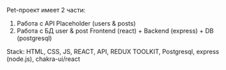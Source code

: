 Pet-проект имеет 2 части:
1. Работа с API Placeholder (users & posts) 
2. Работа с БД user & post
Frontend (react) + Backend (express) + DB (postgresql)

Stack: HTML, CSS, JS, REACT, API, REDUX TOOLKIT, Postgresql, express (node.js), chakra-ui/react
